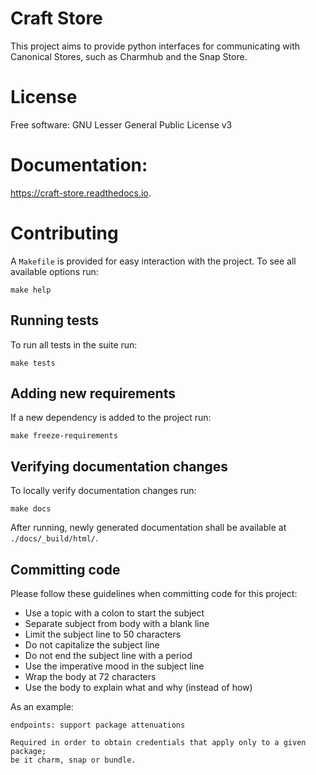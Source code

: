 # Craft Store

This project aims to provide python interfaces for communicating with
Canonical Stores, such as Charmhub and the Snap Store.

# License

Free software: GNU Lesser General Public License v3

# Documentation:

https://craft-store.readthedocs.io.

# Contributing

A `Makefile` is provided for easy interaction with the project. To see
all available options run:

```
make help
```

## Running tests

To run all tests in the suite run:

```
make tests
```

## Adding new requirements

If a new dependency is added to the project run:

```
make freeze-requirements
```

## Verifying documentation changes

To locally verify documentation changes run:

```
make docs
```

After running, newly generated documentation shall be available at
`./docs/_build/html/`.

## Committing code

Please follow these guidelines when committing code for this project:

- Use a topic with a colon to start the subject
- Separate subject from body with a blank line
- Limit the subject line to 50 characters
- Do not capitalize the subject line
- Do not end the subject line with a period
- Use the imperative mood in the subject line
- Wrap the body at 72 characters
- Use the body to explain what and why (instead of how)

As an example:

```
endpoints: support package attenuations

Required in order to obtain credentials that apply only to a given package;
be it charm, snap or bundle.
```

